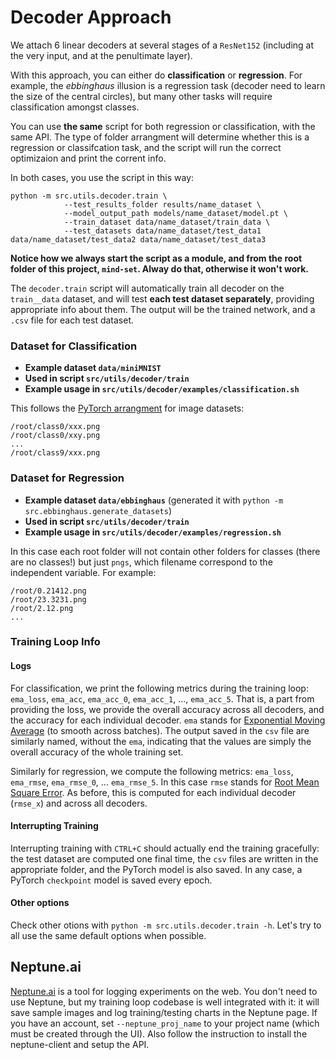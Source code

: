 # Decoder Approach

We attach 6 linear decoders at several stages of a `ResNet152` (including at the very input, and at the penultimate layer). 

With this approach, you can either do **classification** or **regression**. For example, the _ebbinghaus_ illusion is a regression task (decoder need to learn the size of the central circles), but many other tasks will require classification amongst classes.

You can use **the same** script for both regression or classification, with the same API. The type of folder arrangment will determine whether this is a regression or classifcation task, and the script will run the correct optimizaion and print the corrent info.

In both cases, you use the script in this way:
```
python -m src.utils.decoder.train \
            --test_results_folder results/name_dataset \
            --model_output_path models/name_dataset/model.pt \
            --train_dataset data/name_dataset/train_data \
            --test_datasets data/name_dataset/test_data1 data/name_dataset/test_data2 data/name_dataset/test_data3 
```
**Notice how we always start the script as a module, and from the root folder of this project, `mind-set`. Alway do that, otherwise it won't work.**

The `decoder.train` script will automatically train all decoder on the `train__data`  dataset, and will test **each test dataset separately**, providing appropriate info about them. The output will be the trained network, and a `.csv` file for each test dataset.


### Dataset for Classification

* **Example dataset `data/miniMNIST`**
* **Used in script `src/utils/decoder/train`**
* **Example usage in `src/utils/decoder/examples/classification.sh`**

This follows the [PyTorch arrangment](https://pytorch.org/vision/stable/generated/torchvision.datasets.ImageFolder.html) for image datasets: 
```
/root/class0/xxx.png
/root/class0/xxy.png
...
/root/class9/xxx.png
```


### Dataset for Regression
* **Example dataset `data/ebbinghaus`** (generated it with `python -m src.ebbinghaus.generate_datasets`)
* **Used in script `src/utils/decoder/train`**
* **Example usage in `src/utils/decoder/examples/regression.sh`**


In this case each root folder will not contain other folders for classes (there are no classes!) but just `pngs`, which filename correspond to the independent variable. For example:
```
/root/0.21412.png
/root/23.3231.png
/root/2.12.png
...
```

### Training Loop Info
#### Logs
For classification, we print the following metrics during the training loop: `ema_loss`, `ema_acc`, `ema_acc_0`, `ema_acc_1`, ..., `ema_acc_5`. That is, a part from providing the loss, we provide the overall accuracy across all decoders, and the accuracy for each individual decoder. `ema` stands for [Exponential Moving Average](https://en.wikipedia.org/wiki/Moving_average) (to smooth across batches).
The output saved in the `csv` file are similarly named, without the `ema`, indicating that the values are simply the overall accuracy of the whole training set.

Similarly for regression, we compute the following metrics: 
`ema_loss`, `ema_rmse`, `ema_rmse_0`, ... `ema_rmse_5`. In this case `rmse` stands for [Root Mean Square Error](https://en.wikipedia.org/wiki/Root-mean-square_deviation). As before, this is computed for each individual decoder (`rmse_x`) and across all decoders.  

#### Interrupting Training
Interrupting training with `CTRL+C` should actually end the training gracefully: the test dataset are computed one final time, the `csv` files are written in the appropriate folder, and the PyTorch model is also saved. In any case, a PyTorch `checkpoint` model is saved every epoch.

#### Other options
Check other otions with `python -m src.utils.decoder.train -h`. Let's try to all use the same default options when possible.

## Neptune.ai
[Neptune.ai](ww.neptune.ai) is a tool for logging experiments on the web. You don't need to use Neptune, but my training loop codebase is well integrated with it: it will save sample images and log training/testing charts in the Neptune page.
If you have an account, set `--neptune_proj_name` to your project name (which must be created through the UI). Also follow the instruction to install the neptune-client and setup the API.  



